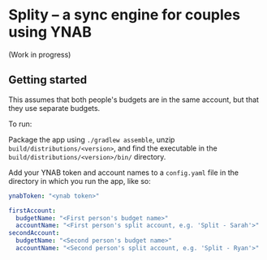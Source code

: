 # Splity – a sync engine for couples using YNAB
(Work in progress)

## Getting started
This assumes that both people's budgets are in the same account, but that they use separate budgets.

To run:

Package the app using `./gradlew assemble`, unzip `build/distributions/<version>`, and find the executable in the `build/distributions/<version>/bin/` directory.

Add your YNAB token and account names to a `config.yaml` file in the directory in which you run the app, like so:
```yaml
ynabToken: "<ynab token>"

firstAccount:
  budgetName: "<First person's budget name>"
  accountName: "<First person's split account, e.g. 'Split - Sarah'>"
secondAccount:
  budgetName: "<Second person's budget name>"
  accountName: "<Second person's split account, e.g. 'Split - Ryan'>"
```
